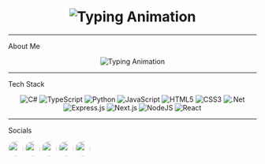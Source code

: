 <h1 align="center">
  <img src="https://readme-typing-svg.herokuapp.com?font=SF+Mono&weight=600&size=35&pause=1000&color=1E90FF&center=true&vCenter=true&width=800&lines=Hey+👋,+I'm+Chandeepa+Kumarasinghe" alt="Typing Animation" />
</h1>

</div>

---

About Me  

<div align="center">

<img src="https://readme-typing-svg.herokuapp.com?font=Fira+Code&weight=600&size=22&pause=1000&color=32CD32&center=true&vCenter=true&width=600&lines=I’m+from+Sri+Lanka+(Ceylon);🌍+Full-Stack+Web+Developer;🎓+Plymouth+University,+UK" alt="Typing Animation" />

</div>

---

Tech Stack  

<div align="center">

![C#](https://img.shields.io/badge/C%23-239120?style=for-the-badge&logo=c-sharp&logoColor=white)
![TypeScript](https://img.shields.io/badge/TypeScript-3178C6?style=for-the-badge&logo=typescript&logoColor=white)
![Python](https://img.shields.io/badge/Python-3776AB?style=for-the-badge&logo=python&logoColor=white)
![JavaScript](https://img.shields.io/badge/JavaScript-F7DF1E?style=for-the-badge&logo=javascript&logoColor=black)
![HTML5](https://img.shields.io/badge/HTML5-E34F26?style=for-the-badge&logo=html5&logoColor=white)
![CSS3](https://img.shields.io/badge/CSS3-1572B6?style=for-the-badge&logo=css3&logoColor=white)
![.Net](https://img.shields.io/badge/.NET-512BD4?style=for-the-badge&logo=dotnet&logoColor=white)
![Express.js](https://img.shields.io/badge/Express.js-000000?style=for-the-badge&logo=express&logoColor=white)
![Next.js](https://img.shields.io/badge/Next.js-000000?style=for-the-badge&logo=nextdotjs&logoColor=white)
![NodeJS](https://img.shields.io/badge/NodeJS-339933?style=for-the-badge&logo=node.js&logoColor=white)
![React](https://img.shields.io/badge/React-61DAFB?style=for-the-badge&logo=react&logoColor=black)

</div>

---
Socials  

<div>
  <a href="https://www.linkedin.com/in/chandeepa-kumarasinghe-635802248/" target="_blank"><img src="https://cdn-icons-png.flaticon.com/512/174/174857.png" width="30" height="30" style="border-radius:50%"></a>
  <a href="https://www.facebook.com/profile.php?id=100084691223379" target="_blank"><img src="https://cdn-icons-png.flaticon.com/512/124/124010.png" width="30" height="30" style="border-radius:50%"></a>
  <a href="https://bsky.app/profile/@chandeepa.bsky.social" target="_blank"><img src="https://bsky.app/static/favicon-32x32.png" width="30" height="30" style="border-radius:50%"></a>
  <a href="https://stackoverflow.com/users/31597126/chandeepa-kumarasinghe" target="_blank"><img src="https://cdn-icons-png.flaticon.com/512/2111/2111628.png" width="30" height="30" style="border-radius:50%"></a>
  <a href="https://www.instagram.com/cknovis/" target="_blank"><img src="https://cdn-icons-png.flaticon.com/512/174/174855.png" width="30" height="30" style="border-radius:50%"></a>
</div>
